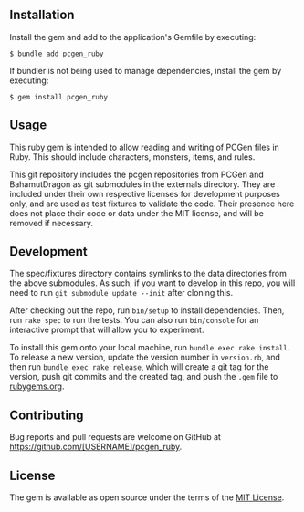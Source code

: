 ## Installation

Install the gem and add to the application's Gemfile by executing:

    $ bundle add pcgen_ruby

If bundler is not being used to manage dependencies, install the gem by executing:

    $ gem install pcgen_ruby

## Usage

This ruby gem is intended to allow reading and writing of PCGen files in Ruby. This should include characters, monsters, items, and rules.

This git repository includes the pcgen repositories from PCGen and BahamutDragon as git submodules in the externals directory. They are included under their own respective licenses for development purposes only, and are used as test fixtures to validate the code. Their presence here does not place their code or data under the MIT license, and will be removed if necessary.

## Development

The spec/fixtures directory contains symlinks to the data directories from the above submodules. As such, if you want to develop in this repo, you will need to run `git submodule update --init` after cloning this.

After checking out the repo, run `bin/setup` to install dependencies. Then, run `rake spec` to run the tests. You can also run `bin/console` for an interactive prompt that will allow you to experiment.

To install this gem onto your local machine, run `bundle exec rake install`. To release a new version, update the version number in `version.rb`, and then run `bundle exec rake release`, which will create a git tag for the version, push git commits and the created tag, and push the `.gem` file to [rubygems.org](https://rubygems.org).

## Contributing

Bug reports and pull requests are welcome on GitHub at https://github.com/[USERNAME]/pcgen_ruby.

## License

The gem is available as open source under the terms of the [MIT License](https://opensource.org/licenses/MIT).
